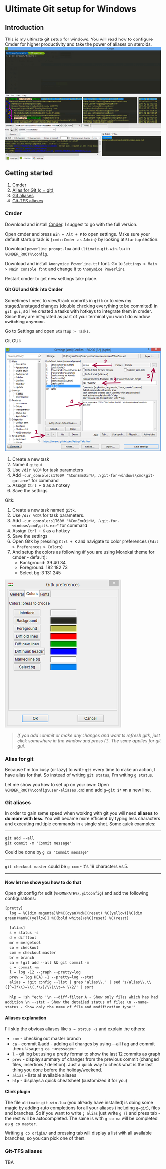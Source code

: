 # Ultimate Git setup for Windows

## Introduction
This is my ultimate git setup for windows. You will read how to configure Cmder for higher productivity and take the power of aliases on steroids.
![Ultimate git setup for Windows](/images/Preview.png)

## Getting started
1. [Cmder](#cmder)
1. [Alias for Git (g = git)](#alias-for-git)
1. [Git aliases](#git-aliases)
1. [Git-TFS aliases](#git-tfs-aliases)

### Cmder
Download and install [Cmder](http://cmder.net/). I suggest to go with the full version.

Open cmder and press `Win + Alt + P` to open settings. Make sure your default startup task is `{cmd::Cmder as Admin}` by looking at `Startup` section.

Download `powerline_prompt.lua` and `ultimate-git-win.lua` in `%CMDER_ROOT%\config`.

Download and install `Anonymice Powerline.ttf` font. Go to `Settings > Main > Main console font` and change it to `Anonymice Powerline`.

Restart cmder to get new settings take place.

#### Git GUI and Gitk into Cmder
Sometimes I need to view/track commits in `gitk` or to view my staged/unstaged changes (double checking everything to be commited) in `git gui`, so I've created a tasks with hotkeys to integrate them in cmder. Since they are integrated as part of your terminal you won't do window switching anymore. 

Go to Settings and open `Startup > Tasks`.

Git GUI:

![Setting up git gui](/images/cmder-tasks.PNG)

1. Create a new task
1. Name it `gitgui`
1. Use `/dir %CD%` for task parameters
1. Add `-cur_console:s1T60V "%ConEmuDir%\..\git-for-windows\cmd\git-gui.exe"` for command
1. Assign `Ctrl + G` as a hotkey
1. Save the settings

Gitk:
1. Create a new task named `gitk`.
1. Use `/dir %CD%` for task parameters.
1. Add `-cur_console:s1T60V "%ConEmuDir%\..\git-for-windows\cmd\gitk.exe"` for command
1. Assign `Ctrl + K` as a hotkey
1. Save the settings
1. Open Gitk by pressing `Ctrl + K` and navigate to color preferences (`Edit > Preferences > Colors`)
1. And setup the colors as following (if you are using Monokai theme for cmder - default):
    - Background: 39 40 34 
    - Foreground: 182 182 73
    - Select bg: 3 131 245
    
![Configuring gitk colors](/images/gitk-colors.PNG)

> *If you add commit or make any changes and want to refresh gitk, just click somewhere in the window and press `F5`. The same applies for git gui.*

### Alias for git
Because I'm too busy (or lazy) to write `git` every time to make an action, I have alias for that. So instead of writing `git status`, I'm writing `g status`.

Let me show you how to set up on your own:
Open `%CMDER_ROOT%\config\user-aliases.cmd` and add
`g=git $*` on a new line.

### Git aliases
In order to gain some speed when working with git you will need **aliases** to **do more with less**. You will became more efficient by typing less characters and executing multiple commands in a single shot. Some quick examples:

---
```
git add --all
git commit -m "Commit message"
```
Could be done by `g ca "Commit message"`

--- 

`git checkout master` could be `g com` - it's 19 characters vs 5.

---

#### Now let me show you how to do that
Open git config for edit (`%HOMEPATH%\.gitconfig`) and add the following configurations:
```
[pretty]
  log = %C(dim magenta)%h%C(cyan)%d%C(reset) %C(yellow)[%C(dim green)%an%C(yellow)] %C(bold white)%s%C(reset) %C(reset)

  [alias]
  s = status -s
  d = difftool
  mr = mergetool
  co = checkout
  com = checkout master
  br = branch
  ca = !git add --all && git commit -m
  c = commit -m
  l = log -12 --graph --pretty=log
  prev = log HEAD -1 --pretty=log --stat
  alias = !git config --list | grep 'alias\\.' | sed 's/alias\\.\\([^=]*\\)=\\(.*\\)/\\1\\t=> \\2/' | sort
  
  hlp = !sh "echo '\n --diff-filter A - Show only files which has had addition \n --stat - Show the detailed status of files \n --name-status - Show only the name of file and modification type'"
```

#### Aliases explanation
I'll skip the obvious aliases like `s = status -s` and explain the others:
- `com` - checking out master branch
- `ca` - commit & add - adding all changes by using --all flag and commit them. Usage: `g ca "<Message>"`
- `l` - git log but using a pretty format to show the last 12 commits as graph
- `prev` - display summary of changes from the previous commit (changed files, insertions / deletion). Just a quick way to check what is the last thing you done before the holiday/weekend.
- `alias` - lists all available aliases
- `hlp` - displays a quick cheatsheet (customized it for you)

#### Clink plugin
The file `ultimate-git-win.lua` (you already have installed) is doing some magic by adding auto completions for all your aliases (including `g=git`), files and branches. So if you want to write `g alias` just write `g al` and press tab - the rest will be autocompleted. The same is with `g co ma` will be completed as `g co master`.

Writing `g co origin/` and pressing tab will display a list with all available branches, so you can pick one of them.

### Git-TFS aliases
TBA

